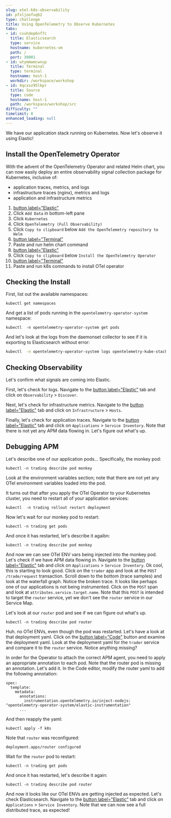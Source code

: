 ```yaml
---
slug: otel-k8s-observability
id: pfxljoofuqb2
type: challenge
title: Using OpenTelemetry to Observe Kubernetes
tabs:
- id: cvuhdep6nf7c
  title: Elasticsearch
  type: service
  hostname: kubernetes-vm
  path: /
  port: 30001
- id: wtymmwmcwnup
  title: Terminal
  type: terminal
  hostname: host-1
  workdir: /workspace/workshop
- id: 4qcxxz95lkpr
  title: Source
  type: code
  hostname: host-1
  path: /workspace/workshop/src
difficulty: ""
timelimit: 0
enhanced_loading: null
---
```

We have our application stack running on Kubernetes. Now let's observe it using Elastic!

## Install the OpenTelemetry Operator

With the advent of the OpenTelemetry Operator and related Helm chart, you can now easily deploy an entire observability signal collection package for Kubernetes, inclusive of:
* application traces, metrics, and logs
* infrastructure traces (nginx), metrics and logs
* application and infrastructure metrics

1. [button label="Elastic"](tab-0)
2. Click `Add Data` in bottom-left pane
3. Click `Kubernetes`
4. Click `OpenTelemetry (Full Observability)`
6. Click `Copy to clipboard` below `Add the OpenTelemetry repository to Helm`
7. [button label="Terminal"](tab-1)
8. Paste and run helm chart command
9. [button label="Elastic"](tab-0)
10. Click `Copy to clipboard` below `Install the OpenTelemetry Operator`
11. [button label="Terminal"](tab-1)
12. Paste and run k8s commands to install OTel operator

## Checking the Install

First, list out the available namespaces:
```bash,run
kubectl get namespaces
```
And get a list of pods running in the `opentelemetry-operator-system` namespace:
```bash,run
kubectl  -n opentelemetry-operator-system get pods
```

And let's look at the logs from the daemonset collector to see if it is exporting to Elasticsearch without error:
```bash
kubectl  -n opentelemetry-operator-system logs opentelemetry-kube-stack-gateway-collector-<xxxxxxxxxx-xxxxx>
```

## Checking Observability

Let's confirm what signals are coming into Elastic.

First, let's check for logs. Navigate to the [button label="Elastic"](tab-0) tab and click on `Observability` > `Discover`.

Next, let's check for infrastructure metrics. Navigate to the [button label="Elastic"](tab-0) tab and click on `Infrastructure` > `Hosts`.

Finally, let's check for application traces. Navigate to the [button label="Elastic"](tab-0) tab and click on `Applications` > `Service Inventory`. Note that there is not yet any APM data flowing in. Let's figure out what's up.

## Debugging APM

Let's describe one of our application pods... Specifically, the monkey pod:
```bash,run
kubectl -n trading describe pod monkey
```
Look at the environment variables section; note that there are not yet any OTel environment variables loaded into the pod.

It turns out that after you apply the OTel Operator to your Kubernetes cluster, you need to restart all of your application services:
```bash,run
kubectl  -n trading rollout restart deployment
```

Now let's wait for our monkey pod to restart:
```bash,run
kubectl -n trading get pods
```

And once it has restarted, let's describe it agaibn:
```bash,run
kubectl -n trading describe pod monkey
```

And now we can see OTel ENV vars being injected into the monkey pod. Let's check if we have APM data flowing in. Navigate to the [button label="Elastic"](tab-0) tab and click on `Applications` > `Service Inventory`. Ok cool, this is starting to look good. Click on the `trader` app and look at the `POST /trade/request` transaction. Scroll down to the bottom (trace samples) and look at the waterfall graph. Notice the broken trace. It looks like perhaps one of our applications is not being instrumented. Click on the `POST` span and look at `attributes.service.target.name`. Note that this `POST` is intended to target the `router` service, yet we don't see the `router` service in our Service Map.

Let's look at our `router` pod and see if we can figure out what's up.
```bash,run
kubectl -n trading describe pod router
```

Huh. no OTel ENVs, even though the pod was restarted. Let's have a look at that deployment yaml. Click on the [button label="Code"](tab-2) button and examine the deployment yaml. Look at the deployment yaml for the `trader` service and compare it to the `router` service. Notice anything missing?

In order for the Operator to attach the correct APM agent, you need to apply an appropriate annotation to each pod. Note that the router pod is missing an annotation. Let's add it. In the Code editor, modify the router yaml to add the following annotation:

```
spec:
  template:
    metadata:
      annotations:
        instrumentation.opentelemetry.io/inject-nodejs: "opentelemetry-operator-system/elastic-instrumentation"
      ...
```
And then reapply the yaml:
```bash,run
kubectl apply -f k8s
```

Note that `router` was reconfigured:
```
deployment.apps/router configured
```

Wait for the `router` pod to restart:
```bash,run
kubectl -n trading get pods
```

And once it has restarted, let's describe it again:
```bash,run
kubectl -n trading describe pod router
```

And now it looks like our OTel ENVs are getting injected as expected. Let's check Elasticsearch. Navigate to the [button label="Elastic"](tab-0) tab and click on `Applications` > `Service Inventory`. Note that we can now see a full distributed trace, as expected!

